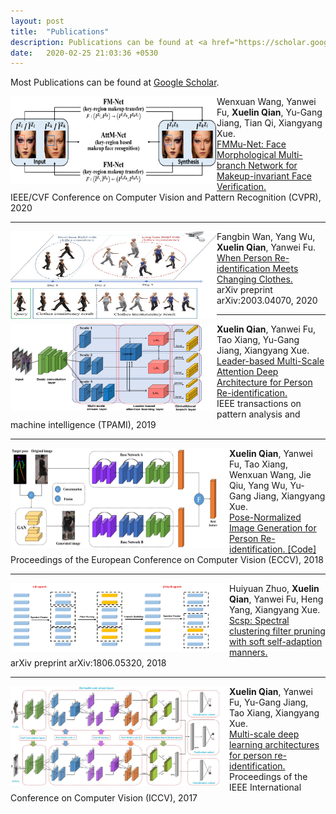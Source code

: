 ```yaml
---
layout: post
title:  "Publications"
description: Publications can be found at <a href="https://scholar.google.com/citations?user=71WXkL4AAAAJ&hl=en" target="_blank">Google Scholar</a>.
date:   2020-02-25 21:03:36 +0530
---
```

Most Publications can be found at <a href="https://scholar.google.com/citations?user=71WXkL4AAAAJ&hl=en" target="_blank">Google Scholar</a>.

<div>
<img src="/img/publication/cvpr19_framework.png" alt="." style="vertical-align:middle;
" width="330" height="140" align="left">
<span>
Wenxuan Wang, Yanwei Fu, <b>Xuelin Qian</b>, Yu-Gang Jiang, Tian Qi, Xiangyang Xue. 
<br>
<a href=""> FMMu-Net: Face Morphological Multi-branch Network for Makeup-invariant Face Verification. </a>
<br>
IEEE/CVF Conference on Computer Vision and Pattern Recognition (CVPR), 2020
</span>
</div>

------

<div>
<img src="/img/publication/arxiv2020_VC-Clothes.png" alt="." style="vertical-align:middle;
" width="330" height="140" align="left">
<span>
Fangbin Wan, Yang Wu, <b>Xuelin Qian</b>, Yanwei Fu.
<br>
<a href="https://arxiv.org/abs/2003.04070"> When Person Re-identification Meets Changing Clothes. </a>
<br>
arXiv preprint arXiv:2003.04070, 2020
</span>
</div>


------

<div>
<img src="/img/publication/PAMI19_Framework.png" alt="." style="vertical-align:middle;
" width="330" height="140" align="left">
<span>
<b>Xuelin Qian</b>, Yanwei Fu, Tao Xiang, Yu-Gang Jiang, Xiangyang Xue. 
<br>
<a href="https://ieeexplore.ieee.org/abstract/document/8762210/" 
target="_blank"> Leader-based Multi-Scale Attention Deep Architecture for Person Re-identification. </a>
<br>
IEEE transactions on pattern analysis and machine intelligence (TPAMI), 2019
</span>
</div>

------

<div>
<img src="/img/publication/eccv18_framework.png" alt="." width="350" height="160" align="left">
<span>

<b>Xuelin Qian</b>, Yanwei Fu, Tao Xiang, Wenxuan Wang, Jie Qiu, Yang Wu, Yu-Gang Jiang, Xiangyang Xue. 
<br>
<a href="http://openaccess.thecvf.com/content_ECCV_2018/html/Xuelin_Qian_Pose-Normalized_Image_Generation_ECCV_2018_paper.html" 
target="_blank"> Pose-Normalized Image Generation for Person Re-identification. </a>
<a href="https://github.com/naiq/PN_GAN" target="_blank">[Code]</a>
<br>
Proceedings of the European Conference on Computer Vision (ECCV), 2018
</span>
</div>

------

<div>
<img src="/img/publication/arxiv18_scsp.png" alt="." width="350" height="110" align="left">
<span>

Huiyuan Zhuo, <b>Xuelin Qian</b>, Yanwei Fu, Heng Yang, Xiangyang Xue. 
<br>
<a href="https://arxiv.org/abs/1806.05320" 
target="_blank"> Scsp: Spectral clustering filter pruning with soft self-adaption manners. </a>
<br>
arXiv preprint arXiv:1806.05320, 2018
</span>
</div>

------

<div>
<img src="/img/publication/iccv17_framework.png" alt="." style="vertical-align:middle;" width="350" height="160" align="left">
<span>
<b>Xuelin Qian</b>, Yanwei Fu, Yu-Gang Jiang, Tao Xiang, Xiangyang Xue. 
<br>
<a href="http://openaccess.thecvf.com/content_iccv_2017/html/Qian_Multi-Scale_Deep_Learning_ICCV_2017_paper.html" 
target="_blank"> Multi-scale deep learning architectures for person re-identification. </a>
<br>
Proceedings of the IEEE International Conference on Computer Vision (ICCV), 2017
</span>
</div>
